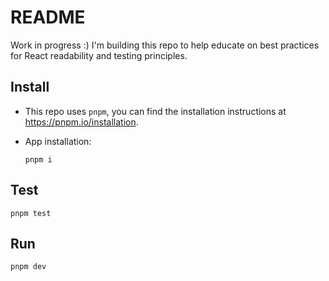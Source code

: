 # README

Work in progress :) I'm building this repo to help educate on best practices for React readability and testing principles.

## Install

-   This repo uses `pnpm`, you can find the installation instructions at https://pnpm.io/installation.

-   App installation:
    ```
    pnpm i
    ```

## Test

```
pnpm test
```

## Run

```
pnpm dev
```
